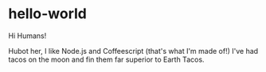 # hello-world


Hi Humans!

Hubot her, I like Node.js and Coffeescript (that's what I'm made of!)
I've had tacos on the moon and fin them far superior to Earth Tacos.
